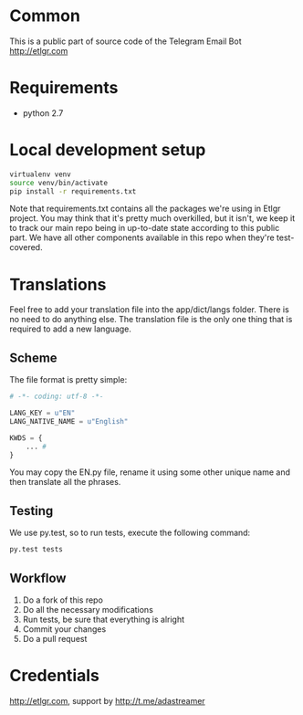 # Common
This is a public part of source code of the Telegram Email Bot http://etlgr.com

# Requirements
- python 2.7

# Local development setup

```bash
virtualenv venv
source venv/bin/activate
pip install -r requirements.txt
```
Note that requirements.txt contains all the packages we're using in Etlgr project.
You may think that it's pretty much overkilled, but it isn't, we keep it to track our main repo being in up-to-date state according to this public part.
We have all other components available in this repo when they're test-covered.

# Translations
Feel free to add your translation file into the app/dict/langs folder.
There is no need to do anything else. The translation file is the only one thing that is required to add a new language.

## Scheme
The file format is pretty simple:

```python
# -*- coding: utf-8 -*-

LANG_KEY = u"EN"
LANG_NATIVE_NAME = u"English"

KWDS = {
    ... #
}
```

You may copy the EN.py file, rename it using some other unique name and then translate all the phrases.

## Testing
We use py.test, so to run tests, execute the following command:
```bash
py.test tests
```

## Workflow
1. Do a fork of this repo
1. Do all the necessary modifications
1. Run tests, be sure that everything is alright
1. Commit your changes
1. Do a pull request

# Credentials
http://etlgr.com, support by http://t.me/adastreamer
